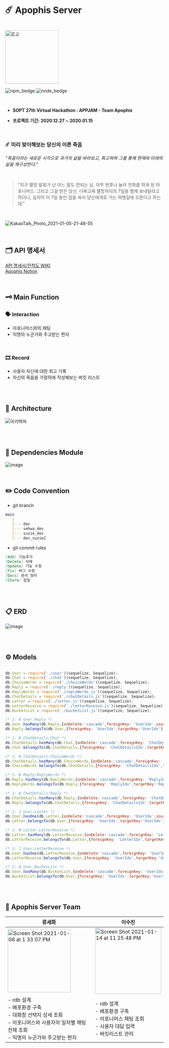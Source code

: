 # ☄️ Apophis Server

<br />

 <img width="170" alt="로고" src="https://user-images.githubusercontent.com/61377122/104701505-8c72bb80-5758-11eb-9de6-8c53bc4b3c4d.png">

 ![npm_bedge](https://img.shields.io/badge/npm-6.14.6-blueviolet)
![node_bedge](https://img.shields.io/badge/node-12.18.3-ff69b4)
<br />

<br />

* <b> SOPT 27th Virtual Hackathon :  APPJAM - Team **Apophis** </b>
    
* <b> 프로젝트 기간: 2020.12.27 ~ 2020.01.15 </b>

<br />

### ☄️ 미리 맞이해보는 당신의 이른 죽음

*"죽음이라는 새로운 시각으로 과거의 삶을 바라보고, 회고하며 그를 통해 현재와 미래의 삶을 재구성한다."*

<br />

> "지구 멸망 발표가 난 어느 말도 안되는 날, 아무 번호나 눌러 전화를 하게 된 아포니머스. 그리고 그걸 받은 당신. 다짜고짜 멸망까지의 7일을 함께 보내달라고 하더니, 심지어 이 7일 동안 짐을 싸서 당신에게로 가는 여행길에 오른다고 하는데."

<br />

![KakaoTalk_Photo_2021-01-05-21-48-55](https://user-images.githubusercontent.com/61377122/103648239-e2e53a80-4f9f-11eb-998a-4f5f9034564c.jpeg)



<br />



## 🗂 API 명세서

[API 명세서/진척도 WIKI](https://github.com/Apophis-AppJam/ApophisServer/wiki)
<br />
[Apophis Notion](https://www.notion.so/_Apophis-61bd57af215649dabdc371d26610ade2)

<br />


## 🗝 Main Function

### 🗣 Interaction

- 아포니머스와의 채팅
- 익명의 누군가와 주고받는 편지

<br />

### 🎞 Record

- 사용자 자신에 대한 회고 기록
- 자신의 죽음을 가정하에 작성해보는 버킷 리스트

<br />
<br />


## 🔗 Architecture

![아키텍쳐](https://user-images.githubusercontent.com/61377122/104699071-8af3c400-5755-11eb-94c6-cbb70f5f3ee6.png)

<br />
<br />

## 📖 Dependencies  Module

![image](https://user-images.githubusercontent.com/61377122/104703533-c93fb200-575a-11eb-9f21-51d982a1d5ba.png)

<br />

## ✏️ Code Convention 

- git branch

```markdown
main
   |
   |--- dev
   |--- sehwa_dev
   |--- suzie_dev
   |--- dev_suzie2
```

- git commit rules

```markdown
[Add] 기능추가
[Delete] 삭제
[Update] 기능 수정
[Fix] 버그 수정
[Docs] 문서 정리
[Chore] 잡일
```


<br />
<br />

## 📋 ERD
![image](https://user-images.githubusercontent.com/61377122/104705210-f68d5f80-575c-11eb-898c-6b682450600d.png)

<br />
<br />


## ⚙️ Models
```javascript

db.User = require('./user')(sequelize, Sequelize);
db.Chat = require('./chat')(sequelize, Sequelize);
db.ChoiceWords = require('./choiceWords')(sequelize, Sequelize);
db.Reply = require('./reply')(sequelize, Sequelize);
db.ReplyWords = require('./replyWords.js')(sequelize, Sequelize);
db.ChatDetails = require('./chatDetails.js')(sequelize, Sequelize);
db.Letter = require('./letter.js')(sequelize, Sequelize);
db.LetterReceive = require('./letterReceive.js')(sequelize, Sequelize);
db.BucketList = require('./bucketList.js')(sequelize, Sequelize);

/* 1: N User:Reply */
db.User.hasMany(db.Reply,{onDelete:'cascade',foreignKey: 'UserIdx',sourceKey:'UserIdx'}) 
db.Reply.belongsTo(db.User,{foreignKey: 'UserIdx',targetKey:'UserIdx'});

/* 1: N ChatDetails:Chat */
db.ChatDetails.hasMany(db.Chat,{onDelete:'cascade',foreignKey: 'ChatDetailsIdx',sourceKey:'ChatDetailsIdx'})
db.Chat.belongsTo(db.ChatDetails,{foreignKey: 'ChatDetailsIdx',targetKey:'ChatDetailsIdx'})

/* 1: N ChatDetails:ChoiceWords */
db.ChatDetails.hasMany(db.ChoiceWords,{onDelete:'cascade',foreignKey: 'ChatDetailsIdx',sourceKey:'ChatDetailsIdx'})
db.ChoiceWords.belongsTo(db.ChatDetails,{foreignKey: 'ChatDetailsIdx',targetKey:'ChatDetailsIdx'})

/* 1: N Reply:ReplyWords */
db.Reply.hasMany(db.ReplyWords,{onDelete:'cascade',foreignKey: 'ReplyIdx',sourceKey:'ReplyIdx'})
db.ReplyWords.belongsTo(db.Reply,{foreignKey: 'ReplyIdx',targetKey:'ReplyIdx'})

/* 1: N ChatDetails:Reply */
db.ChatDetails.hasMany(db.Reply,{onDelete:'cascade',foreignKey: 'ChatDetailsIdx',sourceKey:'ChatDetailsIdx'})
db.Reply.belongsTo(db.ChatDetails,{foreignKey: 'ChatDetailsIdx',targetKey:'ChatDetailsIdx'})

/* 1: 1 User:Letter */
db.User.hasOne(db.Letter,{onDelete:'cascade',foreignKey: 'UserIdx',sourceKey:'UserIdx'})
db.Letter.belongsTo(db.User,{foreignKey: 'UserIdx',targetKey:'UserIdx'})

/* 1: N Letter:LetterReceive */
db.Letter.hasMany(db.LetterReceive,{onDelete:'cascade',foreignKey: 'LetterIdx',sourceKey:'LetterIdx'})
db.LetterReceive.belongsTo(db.Letter,{foreignKey: 'LetterIdx',targetKey:'LetterIdx'})

/* 1: 1 User:LetterReceive */
db.User.hasOne(db.LetterReceive,{onDelete:'cascade',foreignKey: 'UserIdx',sourceKey:'UserIdx'})
db.LetterReceive.belongsTo(db.User,{foreignKey: 'UserIdx',targetKey:'UserIdx'})

/* 1: N User:BucketList */
db.User.hasMany(db.BucketList,{onDelete:'cascade',foreignKey: 'UserIdx',sourceKey:'UserIdx'})
db.BucketList.belongsTo(db.User,{foreignKey: 'UserIdx',targetKey:'UserIdx'})


```
<br />





<br />

## 👥  Apophis Server Team

| 류세화                                                       | 이수진                                                       |
| ------------------------------------------------------------ | ------------------------------------------------------------ |
| <img width="200" alt="Screen Shot 2021-01-06 at 1 33 07 PM" src="https://user-images.githubusercontent.com/46921003/103729422-bffc6a00-5023-11eb-84d2-9733d9791b66.png"> | <img width="210" alt="Screen Shot 2021-01-14 at 11 25 48 PM" src="https://user-images.githubusercontent.com/46921003/104603526-db204700-56bf-11eb-9969-bc06e5db9aa4.png"> |
| - rdb 설계<br /> - 배포환경 구축<br /> - 대화창 선택지 상세 조회<br /> - 아포니머스와 사용자의 일차별 채팅 전체 조회<br />- 익명의 누군가와 주고받는 편지 | - rdb 설계<br /> - 배포환경 구축<br />- 아포니머스 채팅 조회 <br /> - 사용자 대답 입력<br />- 버킷리스트 관리 |

